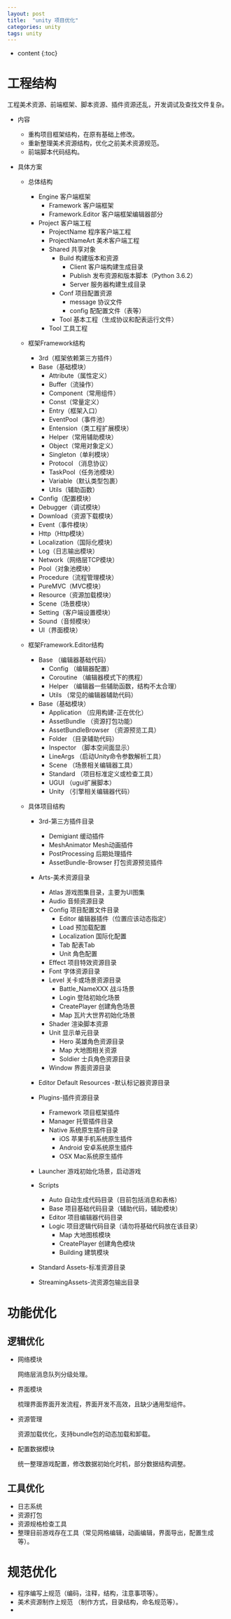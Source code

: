 ```yaml
---
layout: post
title:  "unity 项目优化"
categories: unity
tags: unity
---
```


* content
{:toc}

# 工程结构

工程美术资源、前端框架、脚本资源、插件资源还乱，开发调试及查找文件复杂。

 * 内容
    + 重构项目框架结构，在原有基础上修改。
    + 重新整理美术资源结构，优化之前美术资源规范。
    + 前端脚本代码结构。

* 具体方案

    * 总体结构
        + Engine 客户端框架
            * Framework 客户端框架
            * Framework.Editor 客户端框架编辑器部分 
        + Project 客户端工程
            * ProjectName 程序客户端工程
            * ProjectNameArt 美术客户端工程
            * Shared 共享对象
                *  Build 构建版本和资源
                    * Client 客户端构建生成目录
                    * Publish 发布资源和版本脚本（Python 3.6.2）
                    * Server 服务器构建生成目录 
                *  Conf 项目配置资源
                    * message 协议文件
                    * config 配配置文件（表等）
                *  Tool 基本工程（生成协议和配表运行文件）
            * Tool 工具工程

    * 框架Framework结构
        + 3rd（框架依赖第三方插件）
        + Base（基础模块）
            * Attribute（属性定义）
            * Buffer（流操作）
            * Component（常用组件）
            * Const（常量定义）
            * Entry（框架入口）
            * EventPool（事件池）
            * Entension（类工程扩展模块）
            * Helper（常用辅助模块）
            * Object（常用对象定义）
            * Singleton（单利模块）
            * Protocol （消息协议）
            * TaskPool（任务池模块）
            * Variable（默认类型包裹）
            * Utils（辅助函数）
        + Config（配置模块）
        + Debugger（调试模块）
        + Download（资源下载模块）
        + Event（事件模块）
        + Http（Http模块）
        + Localization（国际化模块）
        + Log（日志输出模块）
        + Network（网络层TCP模块）
        + Pool（对象池模块）
        + Procedure（流程管理模块）
        + PureMVC（MVC模块）
        + Resource（资源加载模块）
        + Scene（场景模块）
        + Setting（客户端设置模块）
        + Sound（音频模块）
        + UI（界面模块）

    * 框架Framework.Editor结构
        + Base （编辑器基础代码）
            + Config （编辑器配置）
            + Coroutine （编辑器模式下的携程）
            + Helper （编辑器一些辅助函数，结构不太合理）
            + Utils （常见的编辑器辅助代码）
        + Base（基础模块）
            + Application （应用构建-正在优化）
            + AssetBundle （资源打包功能）
            + AssetBundleBrowser （资源预览工具）
            + Folder （目录辅助代码）
            + Inspector （脚本空间面显示）
            + LineArgs （启动Unity命令参数解析工具）
            + Scene （场景相关编辑器工具）
            + Standard （项目标准定义或检查工具）
            + UGUI （ugui扩展脚本）
            + Unity （引擎相关编辑器代码）

    * 具体项目结构
        + 3rd-第三方插件目录
            * Demigiant 缓动插件
            * MeshAnimator  Mesh动画插件
            * PostProcessing 后期处理插件
            * AssetBundle-Browser 打包资源预览插件

        + Arts-美术资源目录
            * Atlas 游戏图集目录，主要为UI图集
            * Audio 音频资源目录
            * Config 项目配置文件目录
                *  Editor 编辑器插件（位置应该动态指定）
                *  Load 预加载配置
                *  Localization 国际化配置
                *  Tab 配表Tab
                *  Unit 角色配置
            * Effect 项目特效资源目录
            * Font 字体资源目录
            * Level 关卡或场景资源目录
                * Battle_NameXXX 战斗场景
                * Login 登陆初始化场景
                * CreatePlayer 创建角色场景
                * Map 瓦片大世界初始化场景
            * Shader 渲染脚本资源
            * Unit 显示单元目录
                * Hero 英雄角色资源目录
                * Map 大地图相关资源
                * Soldier 士兵角色资源目录
            * Window 界面资源目录
        + Editor Default Resources -默认标记器资源目录

        + Plugins-插件资源目录
            * Framework 项目框架插件
            * Manager 托管插件目录
            * Native 系统原生插件目录
                * iOS 苹果手机系统原生插件
                * Android 安卓系统原生插件
                * OSX Mac系统原生插件
        + Launcher 游戏初始化场景，启动游戏

        + Scripts
            * Auto 自动生成代码目录（目前包括消息和表格）
            * Base 项目基础代码目录（辅助代码，辅助模块）
            * Editor 项目编辑器代码目录
            * Logic 项目逻辑代码目录（请勿将基础代码放在该目录）
                * Map 大地图核模块
                * CreatePlayer 创建角色模块
                * Building 建筑模块

        + Standard Assets-标准资源目录

        + StreamingAssets-流资源包输出目录
 

# 功能优化

## 逻辑优化

* 网络模块

    网络层消息队列分级处理。

* 界面模块

    梳理界面界面开发流程，界面开发不高效，且缺少通用型组件。

* 资源管理

    资源加载优化，支持bundle包的动态加载和卸载。

* 配置数据模块

    统一整理游戏配置，修改数据初始化时机，部分数据结构调整。

## 工具优化

* 日志系统
* 资源打包
* 资源规格检查工具
* 整理目前游戏存在工具（常见网格编辑，动画编辑，界面导出，配置生成等）。

# 规范优化

* 程序编写上规范（编码，注释，结构，注意事项等）。
* 美术资源制作上规范 （制作方式，目录结构，命名规范等）。
* 